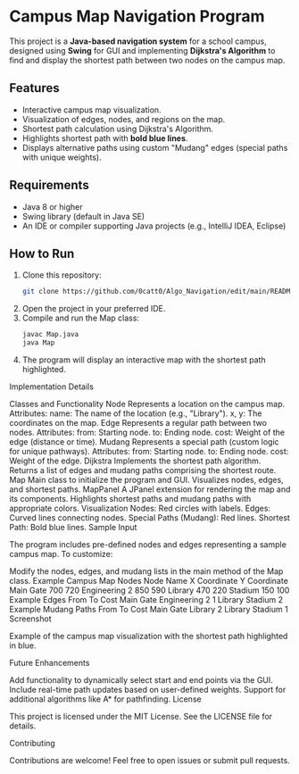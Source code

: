 # Campus Map Navigation Program

This project is a **Java-based navigation system** for a school campus, designed using **Swing** for GUI and implementing **Dijkstra's Algorithm** to find and display the shortest path between two nodes on the campus map.

## Features
- Interactive campus map visualization.
- Visualization of edges, nodes, and regions on the map.
- Shortest path calculation using Dijkstra's Algorithm.
- Highlights shortest path with **bold blue lines**.
- Displays alternative paths using custom "Mudang" edges (special paths with unique weights).

## Requirements
- Java 8 or higher
- Swing library (default in Java SE)
- An IDE or compiler supporting Java projects (e.g., IntelliJ IDEA, Eclipse)

## How to Run
1. Clone this repository:
   ```bash
   git clone https://github.com/0catt0/Algo_Navigation/edit/main/README.md
2. Open the project in your preferred IDE.
3. Compile and run the Map class:
   ```bash
   javac Map.java
   java Map
4. The program will display an interactive map with the shortest path highlighted.

Implementation Details

Classes and Functionality
Node
Represents a location on the campus map.
Attributes:
name: The name of the location (e.g., "Library").
x, y: The coordinates on the map.
Edge
Represents a regular path between two nodes.
Attributes:
from: Starting node.
to: Ending node.
cost: Weight of the edge (distance or time).
Mudang
Represents a special path (custom logic for unique pathways).
Attributes:
from: Starting node.
to: Ending node.
cost: Weight of the edge.
Dijkstra
Implements the shortest path algorithm.
Returns a list of edges and mudang paths comprising the shortest route.
Map
Main class to initialize the program and GUI.
Visualizes nodes, edges, and shortest paths.
MapPanel
A JPanel extension for rendering the map and its components.
Highlights shortest paths and mudang paths with appropriate colors.
Visualization
Nodes: Red circles with labels.
Edges: Curved lines connecting nodes.
Special Paths (Mudang): Red lines.
Shortest Path: Bold blue lines.
Sample Input

The program includes pre-defined nodes and edges representing a sample campus map. To customize:

Modify the nodes, edges, and mudang lists in the main method of the Map class.
Example Campus Map Nodes
Node Name	X Coordinate	Y Coordinate
Main Gate	700	720
Engineering 2	850	590
Library	470	220
Stadium	150	100
Example Edges
From	To	Cost
Main Gate	Engineering 2	1
Library	Stadium	2
Example Mudang Paths
From	To	Cost
Main Gate	Library	2
Library	Stadium	1
Screenshot


Example of the campus map visualization with the shortest path highlighted in blue.

Future Enhancements

Add functionality to dynamically select start and end points via the GUI.
Include real-time path updates based on user-defined weights.
Support for additional algorithms like A* for pathfinding.
License

This project is licensed under the MIT License. See the LICENSE file for details.

Contributing

Contributions are welcome! Feel free to open issues or submit pull requests.
   


   
